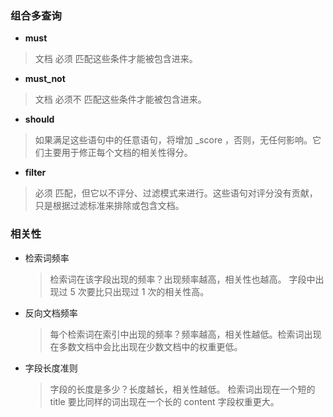 ### 组合多查询
* **must**
 > 文档 必须 匹配这些条件才能被包含进来。
* **must_not**
 > 文档 必须不 匹配这些条件才能被包含进来。
* **should**
 > 如果满足这些语句中的任意语句，将增加 _score ，否则，无任何影响。它们主要用于修正每个文档的相关性得分。
* **filter**
 > 必须 匹配，但它以不评分、过滤模式来进行。这些语句对评分没有贡献，只是根据过滤标准来排除或包含文档。
 
### 相关性
* 检索词频率  
	> 检索词在该字段出现的频率？出现频率越高，相关性也越高。 字段中出现过 5 次要比只出现过 1 次的相关性高。
* 反向文档频率
	> 每个检索词在索引中出现的频率？频率越高，相关性越低。检索词出现在多数文档中会比出现在少数文档中的权重更低。
* 字段长度准则
	> 字段的长度是多少？长度越长，相关性越低。 检索词出现在一个短的 title 要比同样的词出现在一个长的 content 字段权重更大。

 